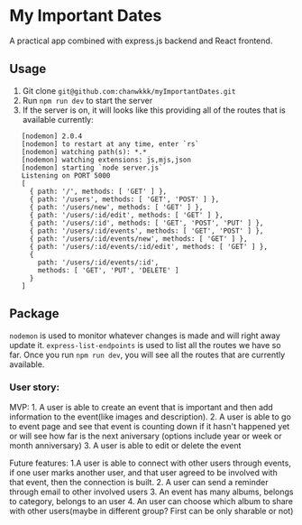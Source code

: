 # My Important Dates

A practical app combined with express.js backend and React frontend.

## Usage

1. Git clone `git@github.com:chanwkkk/myImportantDates.git`
2. Run `npm run dev` to start the server
3. If the server is on, it will looks like this providing all of the routes that is available currently: 
 
 ```
    [nodemon] 2.0.4
    [nodemon] to restart at any time, enter `rs`
    [nodemon] watching path(s): *.*
    [nodemon] watching extensions: js,mjs,json
    [nodemon] starting `node server.js`
    Listening on PORT 5000
    [
      { path: '/', methods: [ 'GET' ] },
      { path: '/users', methods: [ 'GET', 'POST' ] },
      { path: '/users/new', methods: [ 'GET' ] },
      { path: '/users/:id/edit', methods: [ 'GET' ] },
      { path: '/users/:id', methods: [ 'GET', 'POST', 'PUT' ] },
      { path: '/users/:id/events', methods: [ 'GET', 'POST' ] },
      { path: '/users/:id/events/new', methods: [ 'GET' ] },
      { path: '/users/:id/events/:id/edit', methods: [ 'GET' ] },
      {
        path: '/users/:id/events/:id',
        methods: [ 'GET', 'PUT', 'DELETE' ]
      }
    ]
```

## Package

`nodemon` is used to monitor whatever changes is made and will right away update it.
`express-list-endpoints` is used to list all the routes we have so far. Once you run `npm run dev`, you will see all the routes that are currently available. 


### User story:

  MVP:
	1. A user is able to create an event that is important and then add information to the event(like images and description). 
	2. A user is able to go to event page and see that event is counting down if it hasn't happened yet or will see how far is the next aniversary (options include year or week or month anniversary)
  3. A user is able to edit or delete the event


  Future features: 
    1.A user is able to connect with other users through events, if one user marks another user, and that user agreed to be involved with that event, then the connection is built.
    2. A user can send a reminder through email to other involved users
    3. An event has many albums, belongs to category, belongs to an user
    4. An user can choose which album to share with other users(maybe in different group? First can be only sharable or not)
